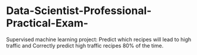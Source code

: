 # Data-Scientist-Professional-Practical-Exam-
Supervised machine learning project: Predict which recipes will lead to high traffic and Correctly predict high traffic recipes 80% of the time.
